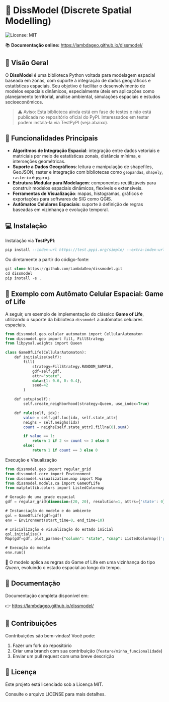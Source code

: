 # 👋 DissModel (Discrete Spatial Modelling)

![License: MIT](https://img.shields.io/badge/License-MIT-blue.svg)

📚 **Documentação online:** https://lambdageo.github.io/dissmodel/

## 🎯 Visão Geral

O **DissModel** é uma biblioteca Python voltada para modelagem espacial baseada em zonas, com suporte à integração de dados geográficos e estatísticas espaciais. Seu objetivo é facilitar o desenvolvimento de modelos espaciais dinâmicos, especialmente úteis em aplicações como planejamento territorial, análise ambiental, simulações espaciais e estudos socioeconômicos.

> ⚠️ Aviso: Esta biblioteca ainda está em fase de testes e não está publicada no repositório oficial do PyPI. Interessados em testar podem instalá-la via TestPyPI (veja abaixo).
> 

## 🚀 Funcionalidades Principais

- **Algoritmos de Integração Espacial**: integração entre dados vetoriais e matriciais por meio de estatísticas zonais, distância mínima, e interseções geométricas.
- **Suporte a Dados Geográficos**: leitura e manipulação de shapefiles, GeoJSON, raster e integração com bibliotecas como `geopandas`, `shapely`, `rasterio` e `pyproj`.
- **Estrutura Modular para Modelagem**: componentes reutilizáveis para construir modelos espaciais dinâmicos, flexíveis e extensíveis.
- **Ferramentas de Visualização**: mapas, histogramas, gráficos e exportações para softwares de SIG como QGIS.
- **Autômatos Celulares Espaciais**: suporte à definição de regras baseadas em vizinhança e evolução temporal.

## 💻 Instalação

Instalação via **TestPyPI**:

```sql
pip install --index-url https://test.pypi.org/simple/ --extra-index-url https://pypi.org/simple/ dissmodel
```

Ou diretamente a partir do código-fonte:

```sql
git clone https://github.com/LambdaGeo/dissmodel.git
cd dissmodel
pip install -e .
```

## 🧩 Exemplo com Autômato Celular Espacial: Game of Life

A seguir, um exemplo de implementação do clássico **Game of Life**, utilizando o suporte da biblioteca `dissmodel` a autômatos celulares espaciais.

```sql
from dissmodel.geo.celular_automaton import CellularAutomaton
from dissmodel.geo import fill, FillStrategy
from libpysal.weights import Queen

class GameOfLife(CellularAutomaton):
    def initialize(self):
        fill(
            strategy=FillStrategy.RANDOM_SAMPLE,
            gdf=self.gdf,
            attr="state",
            data={1: 0.6, 0: 0.4},
            seed=42
        )

    def setup(self):
        self.create_neighborhood(strategy=Queen, use_index=True)

    def rule(self, idx):
        value = self.gdf.loc[idx, self.state_attr]
        neighs = self.neighs(idx)
        count = neighs[self.state_attr].fillna(0).sum()

        if value == 1:
            return 1 if 2 <= count <= 3 else 0
        else:
            return 1 if count == 3 else 0

```

Execução e Visualização

```sql
from dissmodel.geo import regular_grid
from dissmodel.core import Environment
from dissmodel.visualization.map import Map
from dissmodel.models.ca import GameOfLife
from matplotlib.colors import ListedColormap

# Geração de uma grade espacial
gdf = regular_grid(dimension=(20, 20), resolution=1, attrs={'state': 0})

# Instanciação do modelo e do ambiente
gol = GameOfLife(gdf=gdf)
env = Environment(start_time=0, end_time=10)

# Inicialização e visualização do estado inicial
gol.initialize()
Map(gdf=gdf, plot_params={"column": "state", "cmap": ListedColormap(['green', 'red']), "ec": 'black'})

# Execução do modelo
env.run()

```

🔁 O modelo aplica as regras do Game of Life em uma vizinhança do tipo *Queen*, evoluindo o estado espacial ao longo do tempo.

## 📘 Documentação

Documentação completa disponível em:

👉 https://lambdageo.github.io/dissmodel/

## 🤝 Contribuições

Contribuições são bem-vindas! Você pode:

1. Fazer um fork do repositório
2. Criar uma branch com sua contribuição (`feature/minha_funcionalidade`)
3. Enviar um pull request com uma breve descrição

## 📄 Licença

Este projeto está licenciado sob a Licença MIT.

Consulte o arquivo LICENSE para mais detalhes.
